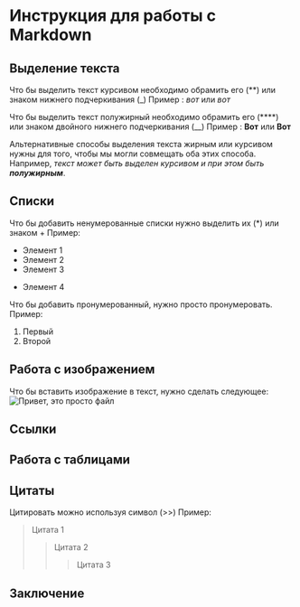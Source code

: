 # Инструкция для работы с Markdown

## Выделение текста

Что бы выделить текст курсивом необходимо обрамить его (**) или знаком  нижнего подчеркивания (_) Пример : *вот* или _вот_

Что бы выделить текст полужирный необходимо обрамить его (****) или знаком двойного нижнего подчеркивания (__) Пример : **Вот** или  __Вот__

Альтернативные способы выделения текста жирным или курсивом нужны для того, чтобы мы могли совмещать оба этих способа. Например, _текст может быть выделен курсивом и при этом быть **полужирным**_.

## Списки


Что бы добавить ненумерованные списки нужно выделить их (*) или знаком + Пример:
* Элемент 1
* Элемент 2
* Элемент 3
+ Элемент 4


Что бы добавить пронумерованный, нужно просто пронумеровать.
Пример:
1. Первый 
2. Второй

## Работа с изображением

Что бы вставить изображение в текст, нужно сделать следующее: 
![Привет, это просто файл](22.jpg)


## Cсылки


## Работа с таблицами

## Цитаты

Цитировать можно используя  символ (>>) Пример:

> Цитата 1
>> Цитата 2
>>> Цитата 3

## Заключение